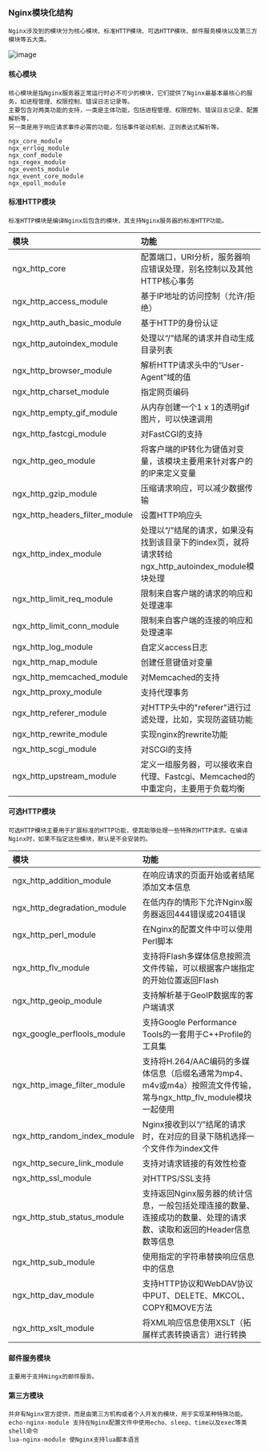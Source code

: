 ### Nginx模块化结构

    Nginx涉及到的模块分为核心模块、标准HTTP模块、可选HTTP模块、邮件服务模块以及第三方模块等五大类。

![image](http://ask.apelearn.com/uploads/nginx/nginx_module.jpg)

####     核心模块
    
    核心模块是指Nginx服务器正常运行时必不可少的模块，它们提供了Nginx最基本最核心的服务，如进程管理、权限控制、错误日志记录等。
    主要包含对两类功能的支持，一类是主体功能，包括进程管理、权限控制、错误日志记录、配置解析等，
    另一类是用于响应请求事件必需的功能，包括事件驱动机制、正则表达式解析等。
    
    ngx_core_module
    ngx_errlog_module
    ngx_conf_module
    ngx_regex_module
    ngx_events_module
    ngx_event_core_module
    ngx_epoll_module
    
    
####     标准HTTP模块

    标准HTTP模块是编译Nginx后包含的模块，其支持Nginx服务器的标准HTTP功能。
    
| 模块       | 功能    |
| :--------   | :-----   | 
| ngx_http_core        | 配置端口，URI分析，服务器响应错误处理，别名控制以及其他HTTP核心事务      |
| ngx_http_access_module        | 基于IP地址的访问控制（允许/拒绝）     |
| ngx_http_auth_basic_module        | 基于HTTP的身份认证      |
|ngx_http_autoindex_module|	处理以“/”结尾的请求并自动生成目录列表|
|ngx_http_browser_module|解析HTTP请求头中的“User-Agent”域的值|
|ngx_http_charset_module|指定网页编码|
|ngx_http_empty_gif_module|从内存创建一个1 x 1的透明gif图片，可以快速调用|
|ngx_http_fastcgi_module|对FastCGI的支持|
|ngx_http_geo_module|将客户端的IP转化为键值对变量，该模块主要用来针对客户的的IP来定义变量|
|ngx_http_gzip_module|	压缩请求响应，可以减少数据传输|
|ngx_http_headers_filter_module|设置HTTP响应头|
|ngx_http_index_module|处理以“/”结尾的请求，如果没有找到该目录下的index页，就将请求转给ngx_http_autoindex_module模块处理|
|ngx_http_limit_req_module|限制来自客户端的请求的响应和处理速率|
|ngx_http_limit_conn_module|限制来自客户端的连接的响应和处理速率|
|ngx_http_log_module|自定义access日志|
|ngx_http_map_module|创建任意键值对变量|
|ngx_http_memcached_module|对Memcached的支持|
|ngx_http_proxy_module|	支持代理事务|
|ngx_http_referer_module|对HTTP头中的"referer"进行过滤处理，比如，实现防盗链功能|
|ngx_http_rewrite_module|实现nginx的rewrite功能|
|ngx_http_scgi_module|对SCGI的支持|
|ngx_http_upstream_module|定义一组服务器，可以接收来自代理、Fastcgi、Memcached的中重定向，主要用于负载均衡|

    
####     可选HTTP模块

    可选HTTP模块主要用于扩展标准的HTTP功能，使其能够处理一些特殊的HTTP请求。在编译Nginx时，如果不指定这些模块，默认是不会安装的。

| 模块       | 功能    |
| :--------   | :-----   | 
|ngx_http_addition_module|在响应请求的页面开始或者结尾添加文本信息|
|ngx_http_degradation_module|在低内存的情形下允许Nginx服务器返回444错误或204错误|
|ngx_http_perl_module|在Nginx的配置文件中可以使用Perl脚本|
|ngx_http_flv_module|支持将Flash多媒体信息按照流文件传输，可以根据客户端指定的开始位置返回Flash|
|ngx_http_geoip_module|支持解析基于GeoIP数据库的客户端请求|
|ngx_google_perflools_module|支持Google Performance Tools的一套用于C++Profile的工具集|
|ngx_http_image_filter_module|支持将H.264/AAC编码的多媒体信息（后缀名通常为mp4、m4v或m4a）按照流文件传输，常与ngx_http_flv_module模块一起使用|
|ngx_http_random_index_module|Nginx接收到以“/”结尾的请求时，在对应的目录下随机选择一个文件作为index文件|
|ngx_http_secure_link_module|支持对请求链接的有效性检查|
|ngx_http_ssl_module|对HTTPS/SSL支持|
|ngx_http_stub_status_module|支持返回Nginx服务器的统计信息，一般包括处理连接的数量、连接成功的数量、处理的请求数、读取和返回的Header信息数等信息|
|ngx_http_sub_module|使用指定的字符串替换响应信息中的信息|
|ngx_http_dav_module|支持HTTP协议和WebDAV协议中PUT、DELETE、MKCOL、COPY和MOVE方法|
|ngx_http_xslt_module|将XML响应信息使用XSLT（拓展样式表转换语言）进行转换|

    
####     邮件服务模块

    主要用于支持Ningx的邮件服务。
    
####     第三方模块

    并非有Nginx官方提供，而是由第三方机构或者个人开发的模块，用于实现某种特殊功能。
    echo-nginx-module 支持在Nginx配置文件中使用echo、sleep、time以及exec等类shell命令
    lua-nginx-module 使Nginx支持lua脚本语言
    

    
